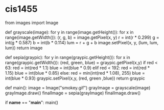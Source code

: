 # cis1455


from images import Image

def grayscale(image):
    for y in range(image.getHeight()):
        for x in range(image.getWidth()):
            (r, g, b) = image.getPixel(x, y)
            r = int(r * 0.299)
            g = int(g * 0.587)
            b = int(b * 0.114)
            lum = r + g + b
            image.setPixel(x, y, (lum, lum, lum))
    return image


def sepia(graypic):
    for y in range(graypic.getHeight()):
        for x in range(graypic.getWidth()):
            (red, green, blue) = graypic.getPixel(x,y)
            if red < 63:
                red = int(red * 1.1)
                blue = int(blue * 0.9)
            elif red < 192:
                red = int(red * 1.15)
                blue = int(blue * 0.85)
            else:
                red = min(int(red * 1.08), 255)
                blue = int(blue * 0.93)
            graypic.setPixel(x,y, (red, green ,blue)) 
    return graypic

def main():
    image = Image("smokey.gif")
    grayImage = grayscale(image)
    grayImage.draw()
    finalImage = sepia(grayImage)
    finalImage.draw()
    
if __name__ == "__main__":
    main()

